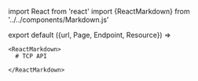 import React from 'react'
import {ReactMarkdown} from '../../components/Markdown.js'

export default ({url, Page, Endpoint, Resource}) =>
  <Page url={url} weight={50} name="TCP API - v1">

    <ReactMarkdown>
      # TCP API

    </ReactMarkdown>

  </Page>


